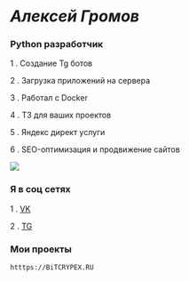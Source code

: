 # ***Алексей Громов***

### Python разработчик

1 . Создание Tg ботов

2 . Загрузка приложений на сервера

3 . Работал с Docker

4 . Т3 для ваших проектов

5 . Яндекс директ услуги

6 . SEO-оптимизация и продвижение сайтов

![](https://i.imgur.com/a/VHCUvTa.png)

### Я в соц сетях
1 . [VK](https://vk.com/alagr)

2 . [TG](https://t.me/inBCE)

### Мои проекты 

```bash 
htttps://BiTCRYPEX.RU
```

